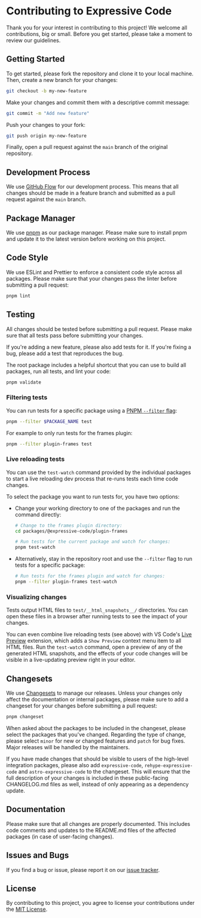 # Contributing to Expressive Code

Thank you for your interest in contributing to this project! We welcome all contributions, big or small. Before you get started, please take a moment to review our guidelines.

## Getting Started

To get started, please fork the repository and clone it to your local machine. Then, create a new branch for your changes:

```sh
git checkout -b my-new-feature
```

Make your changes and commit them with a descriptive commit message:

```sh
git commit -m "Add new feature"
```

Push your changes to your fork:

```sh
git push origin my-new-feature
```

Finally, open a pull request against the `main` branch of the original repository.

## Development Process

We use [GitHub Flow](https://guides.github.com/introduction/flow/) for our development process. This means that all changes should be made in a feature branch and submitted as a pull request against the `main` branch.

## Package Manager

We use [pnpm](https://pnpm.io/) as our package manager. Please make sure to install pnpm and update it to the latest version before working on this project.

## Code Style

We use ESLint and Prettier to enforce a consistent code style across all packages. Please make sure that your changes pass the linter before submitting a pull request:

```sh
pnpm lint
```

## Testing

All changes should be tested before submitting a pull request. Please make sure that all tests pass before submitting your changes.

If you're adding a new feature, please also add tests for it. If you're fixing a bug, please add a test that reproduces the bug.

The root package includes a helpful shortcut that you can use to build all packages, run all tests, and lint your code:

```sh
pnpm validate
```

### Filtering tests

You can run tests for a specific package using a [PNPM `--filter` flag](https://pnpm.io/filtering):

```sh
pnpm --filter $PACKAGE_NAME test
```

For example to only run tests for the frames plugin:

```sh
pnpm --filter plugin-frames test
```

### Live reloading tests

You can use the `test-watch` command provided by the individual packages to start a live reloading dev process that re-runs tests each time code changes.

To select the package you want to run tests for, you have two options:

- Change your working directory to one of the packages and run the command directly:

  ```sh
  # Change to the frames plugin directory:
  cd packages/@expressive-code/plugin-frames

  # Run tests for the current package and watch for changes:
  pnpm test-watch
  ```

- Alternatively, stay in the repository root and use the `--filter` flag to run tests for a specific package:

  ```sh
  # Run tests for the frames plugin and watch for changes:
  pnpm --filter plugin-frames test-watch
  ```

### Visualizing changes

Tests output HTML files to `test/__html_snapshots__/` directories. You can open these files in a browser after running tests to see the impact of your changes.

You can even combine live reloading tests (see above) with VS Code's [Live Preview](https://marketplace.visualstudio.com/items?itemName=ms-vscode.live-server) extension, which adds a `Show Preview` context menu item to all HTML files. Run the `test-watch` command, open a preview of any of the generated HTML snapshots, and the effects of your code changes will be visible in a live-updating preview right in your editor.

## Changesets

We use [Changesets](https://github.com/changesets/changesets) to manage our releases. Unless your changes only affect the documentation or internal packages, please make sure to add a changeset for your changes before submitting a pull request:

```sh
pnpm changeset
```

When asked about the packages to be included in the changeset, please select the packages that you've changed. Regarding the type of change, please select `minor` for new or changed features and `patch` for bug fixes. Major releases will be handled by the maintainers.

If you have made changes that should be visible to users of the high-level integration packages, please also add `expressive-code`, `rehype-expressive-code` and `astro-expressive-code` to the changeset. This will ensure that the full description of your changes is included in these public-facing CHANGELOG.md files as well, instead of only appearing as a dependency update.

## Documentation

Please make sure that all changes are properly documented. This includes code comments and updates to the README.md files of the affected packages (in case of user-facing changes).

## Issues and Bugs

If you find a bug or issue, please report it on our [issue tracker](https://github.com/expressive-code/expressive-code/issues).

## License

By contributing to this project, you agree to license your contributions under the [MIT License](LICENSE).
